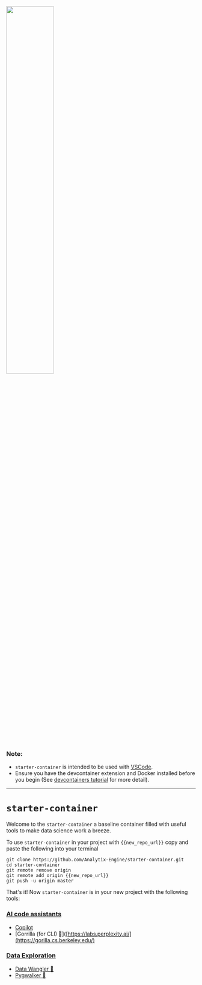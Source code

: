 
<img src="https://github.com/Analytix-Engine/segment/assets/5680639/66634092-6767-4433-92e3-e01deac1d698" width=50% height=50%>


### Note: 
* `starter-container` is intended to be used with [VSCode](https://code.visualstudio.com/). 
* Ensure you have the devcontainer extension and Docker installed before you begin (See [devcontainers tutorial](https://code.visualstudio.com/docs/devcontainers/tutorial) for more detail).
---

# `starter-container`

Welcome to the `starter-container` a baseline container filled with useful tools to make data science work a breeze.

To use `starter-container` in your project with `{{new_repo_url}}` copy and paste the following into your terminal

```
git clone https://github.com/Analytix-Engine/starter-container.git
cd starter-container
git remote remove origin
git remote add origin {{new_repo_url}}
git push -u origin master
```

That's it! Now `starter-container` is in your new project with the following tools:

### [**AI code assistants**](https://app.clickup.com/t/862kaud64)
* [Copilot](https://docs.github.com/en/copilot/quickstart) 
* [Gorrilla (for CLI) 🦍]([https://labs.perplexity.ai/](https://gorilla.cs.berkeley.edu/)

### [**Data Exploration**](https://app.clickup.com/t/862kaudgz)
* [Data Wangler 🤠](https://github.com/Kanaries/pygwalker)
* [Pygwalker 🐖](https://github.com/microsoft/vscode-data-wrangler)

  

